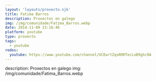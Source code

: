 ```yaml
---
layout: 'layouts/proxecto.njk'
title: Fatima Barros
description: Proxectos en galego
img: /img/comunidade/Fatima_Barros.webp
date: 2014-11-09 13:16:46
platform: youtube
type: proxecto
tags:
  - youtube
redes:
  youtube: https://www.youtube.com/channel/UCEwrtZqsN9RTecLoB9ghc9A
---
```

description: Proxectos en galego
img: /img/comunidade/Fatima_Barros.webp
